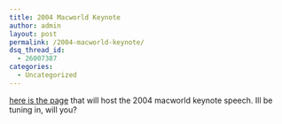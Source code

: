 ```yaml
---
title: 2004 Macworld Keynote
author: admin
layout: post
permalink: /2004-macworld-keynote/
dsq_thread_id:
  - 26007387
categories:
  - Uncategorized
---
```

[here is the page][1] that will host the 2004 macworld keynote speech. Ill be tuning in, will you?

 [1]: http://stream.apple.akadns.net/